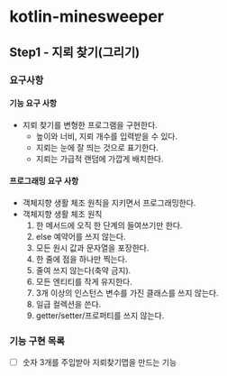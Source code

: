 # kotlin-minesweeper

Step1 - 지뢰 찾기(그리기)
-------------------

### 요구사항

#### 기능 요구 사항
- 지뢰 찾기를 변형한 프로그램을 구현한다.
    - 높이와 너비, 지뢰 개수를 입력받을 수 있다.
    - 지뢰는 눈에 잘 띄는 것으로 표기한다. 
    - 지뢰는 가급적 랜덤에 가깝게 배치한다.
#### 프로그래밍 요구 사항

- 객체지향 생활 체조 원칙을 지키면서 프로그래밍한다.
- 객체지향 생활 체조 원칙 
  1. 한 메서드에 오직 한 단계의 들여쓰기만 한다.
  2. else 예약어를 쓰지 않는다. 
  3. 모든 원시 값과 문자열을 포장한다. 
  4. 한 줄에 점을 하나만 찍는다.
  5. 줄여 쓰지 않는다(축약 금지).
  6. 모든 엔티티를 작게 유지한다.
  7. 3개 이상의 인스턴스 변수를 가진 클래스를 쓰지 않는다.
  8. 일급 컬렉션을 쓴다. 
  9. getter/setter/프로퍼티를 쓰지 않는다.

### 기능 구현 목록

- [ ] 숫자 3개를 주입받아 지뢰찾기맵을 만드는 기능
